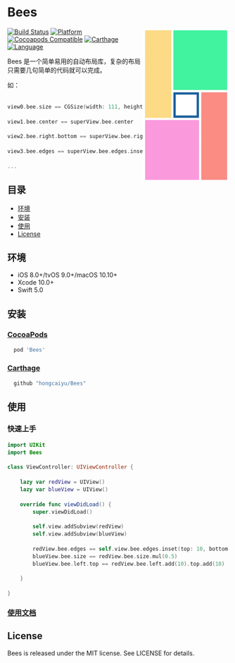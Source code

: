# Bees

<img src="/Assets/iOSDemo.gif" align="right" height="350px" hspace="0px" vspace="0px">

[![Build Status](https://travis-ci.org/hongcaiyu/Bees.svg)](https://travis-ci.org/hongcaiyu/Bees)
[![Platform](https://img.shields.io/cocoapods/p/Bees.svg?style=flat)](https://github.com/hongcaiyu/Bees)
[![Cocoapods Compatible](https://img.shields.io/cocoapods/v/Bees.svg)](https://github.com/hongcaiyu/Bees)
[![Carthage](https://img.shields.io/badge/Carthage-compatible-4BC51D.svg?style=flat)](https://github.com/Carthage/Carthage)
[![Language](https://img.shields.io/badge/language-Swift-orange.svg)](https://github.com/hongcaiyu/Bees)




Bees 是一个简单易用的自动布局库，复杂的布局只需要几句简单的代码就可以完成。


如：
```swift

view0.bee.size == CGSize(width: 111, height: 111)

view1.bee.center == superView.bee.center

view2.bee.right.bottom == superView.bee.right.bottom.sub(10)

view3.bee.edges == superView.bee.edges.inset(10)

...

```
## 目录

- [环境](#环境)
- [安装](#安装)
- [使用](#使用)
- [License](#license)

## 环境

- iOS 8.0+/tvOS 9.0+/macOS 10.10+
- Xcode 10.0+
- Swift 5.0

## 安装

### [CocoaPods](http://cocoapods.org)

```ruby
  pod 'Bees'
```


### [Carthage](https://github.com/Carthage/Carthage)


```ruby
  github "hongcaiyu/Bees"
```




## 使用
### 快速上手

```swift
import UIKit
import Bees

class ViewController: UIViewController {
    
    lazy var redView = UIView()
    lazy var blueView = UIView()
    
    override func viewDidLoad() {
        super.viewDidLoad()
        
        self.view.addSubview(redView)
        self.view.addSubview(blueView)
        
        redView.bee.edges == self.view.bee.edges.inset(top: 10, bottom: 10)
        blueView.bee.size == redView.bee.size.mul(0.5)
        blueView.bee.left.top == redView.bee.left.add(10).top.add(10)
        
    }

}

```

### [使用文档](https://github.com/hongcaiyu/Bees/wiki/使用文档)


## License

Bees is released under the MIT license. See LICENSE for details.
